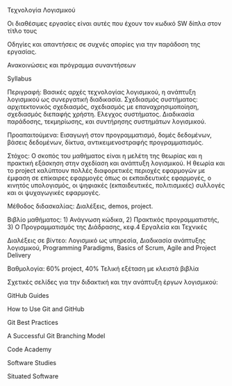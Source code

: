 Τεχνολογία Λογισμικού

Οι διαθέσιμες εργασίες είναι αυτές που έχουν τον κωδικό SW δίπλα στον τίτλο τους

Οδηγίες και απαντήσεις σε συχνές απορίες για την παράδοση της εργασίας.

Ανακοινώσεις και πρόγραμμα συναντήσεων

Syllabus

Περιγραφή: Βασικές αρχές τεχνολογίας λογισμικού, η ανάπτυξη λογισμικού ως συνεργατική διαδικασία. Σχεδιασμός συστήματος: αρχιτεκτονικός σχεδιασμός, σχεδιασμός με επαναχρησιμοποίηση, σχεδιασμός διεπαφής χρήστη. Eλεγχος συστήματος. Διαδικασία παράδοσης, τεκμηρίωσης, και συντήρησης συστημάτων λογισμικού.

Προαπαιτούμενα: Εισαγωγή στον προγραμματισμό, δομές δεδομένων, βάσεις δεδομένων, δίκτυα, αντικειμενοστραφής προγραμματισμός.

Στόχος: Ο σκοπός του μαθήματος είναι η μελέτη της θεωρίας και η πρακτική εξάσκηση στην σχεδίαση και ανάπτυξη λογισμικού. Η θεωρία και το project καλύπτουν πολλές διαφορετικές περιοχές εφαρμογών με έμφαση σε επίκαιρες εφαρμογές όπως οι εκπαιδευτικές εφαρμογές, ο κινητός υπολογισμός, οι ψηφιακές (εκπαιδευτικές, πολιτισμικές) συλλογές και οι ψυχαγωγικές εφαρμογές.

Μέθοδος διδασκαλίας: Διαλέξεις, demos, project.

Βιβλίο μαθήματος: 1) Ανάγνωση κώδικα, 2) Πρακτικός προγραμματιστής, 3) Ο Προγραμματισμός της Διάδρασης, κεφ.4 Εργαλεία και Τεχνικές

Διαλέξεις σε βίντεο: Λογισμικό ως υπηρεσία, Διαδικασία ανάπτυξης λογισμικού, Programming Paradigms, Basics of Scrum, Agile and Project Delivery

Βαθμολογία: 60% project, 40% Τελική εξέταση με κλειστά βιβλία

Σχετικές σελίδες για την διδακτική και την ανάπτυξη έργων λογισμικού:

GitHub Guides

How to Use Git and GitHub

Git Best Practices

A Successful Git Branching Model

Code Academy

Software Studies

Situated Software
